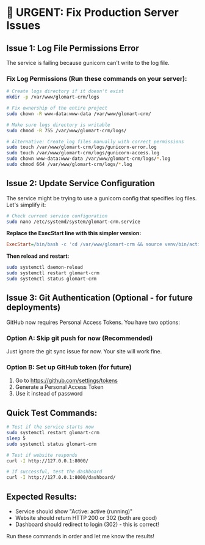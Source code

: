 # 🚨 URGENT: Fix Production Server Issues

## Issue 1: Log File Permissions Error
The service is failing because gunicorn can't write to the log file.

### Fix Log Permissions (Run these commands on your server):

```bash
# Create logs directory if it doesn't exist
mkdir -p /var/www/glomart-crm/logs

# Fix ownership of the entire project
sudo chown -R www-data:www-data /var/www/glomart-crm/

# Make sure logs directory is writable
sudo chmod -R 755 /var/www/glomart-crm/logs/

# Alternative: Create log files manually with correct permissions
sudo touch /var/www/glomart-crm/logs/gunicorn-error.log
sudo touch /var/www/glomart-crm/logs/gunicorn-access.log
sudo chown www-data:www-data /var/www/glomart-crm/logs/*.log
sudo chmod 664 /var/www/glomart-crm/logs/*.log
```

## Issue 2: Update Service Configuration
The service might be trying to use a gunicorn config that specifies log files. Let's simplify it:

```bash
# Check current service configuration
sudo nano /etc/systemd/system/glomart-crm.service
```

**Replace the ExecStart line with this simpler version:**
```ini
ExecStart=/bin/bash -c 'cd /var/www/glomart-crm && source venv/bin/activate && exec gunicorn --bind 127.0.0.1:8000 --workers 3 --timeout 30 real_estate_crm.wsgi:application'
```

**Then reload and restart:**
```bash
sudo systemctl daemon-reload
sudo systemctl restart glomart-crm
sudo systemctl status glomart-crm
```

## Issue 3: Git Authentication (Optional - for future deployments)
GitHub now requires Personal Access Tokens. You have two options:

### Option A: Skip git push for now (Recommended)
Just ignore the git sync issue for now. Your site will work fine.

### Option B: Set up GitHub token (for future)
1. Go to https://github.com/settings/tokens
2. Generate a Personal Access Token
3. Use it instead of password

## Quick Test Commands:
```bash
# Test if the service starts now
sudo systemctl restart glomart-crm
sleep 5
sudo systemctl status glomart-crm

# Test if website responds
curl -I http://127.0.0.1:8000/

# If successful, test the dashboard
curl -I http://127.0.0.1:8000/dashboard/
```

## Expected Results:
- Service should show "Active: active (running)"
- Website should return HTTP 200 or 302 (both are good)
- Dashboard should redirect to login (302) - this is correct!

Run these commands in order and let me know the results!